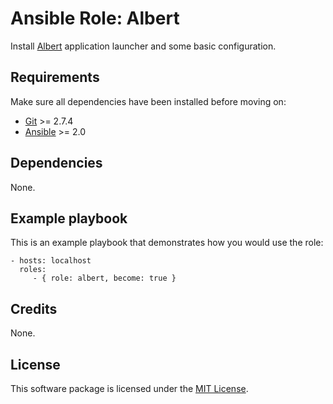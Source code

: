 # Ansible Role: Albert

Install [Albert](https://albertlauncher.github.io/) application launcher and some basic configuration.

## Requirements

Make sure all dependencies have been installed before moving on:

* [Git](https://git-scm.com/) >= 2.7.4
* [Ansible](https://www.ansible.com/) >= 2.0

## Dependencies

None.

## Example playbook

This is an example playbook that demonstrates how you would use the role:

    - hosts: localhost
      roles:
         - { role: albert, become: true }

## Credits

None.

## License

This software package is licensed under the [MIT License](https://opensource.org/licenses/MIT).
